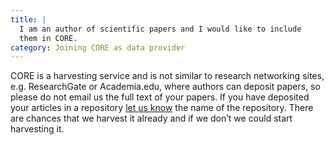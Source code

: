 ```yaml
---
title: |
  I am an author of scientific papers and I would like to include
  them in CORE.
category: Joining CORE as data provider
---
```

CORE is a harvesting service and is not similar to research
networking sites, e.g. ResearchGate or Academia.edu, where authors
can deposit papers, so please do not email us the full text of your
papers. If you have deposited your articles in a repository
[let us know](~contact) the name of the repository.
There are chances that we harvest it already and if we don’t we could
start harvesting it.

